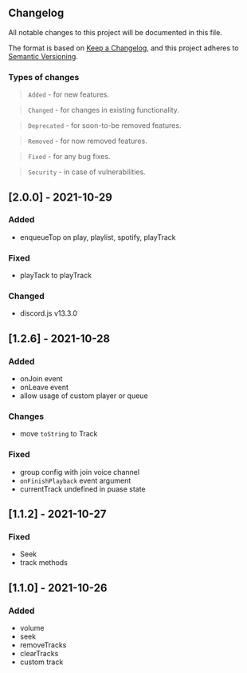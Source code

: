 ## Changelog

All notable changes to this project will be documented in this file.

The format is based on [Keep a Changelog](https://keepachangelog.com/en/1.0.0/),
and this project adheres to [Semantic Versioning](https://semver.org/spec/v2.0.0.html).

### Types of changes

> `Added` - for new features.

> `Changed` - for changes in existing functionality.

> `Deprecated` - for soon-to-be removed features.

> `Removed` - for now removed features.

> `Fixed` - for any bug fixes.

> `Security` - in case of vulnerabilities.

## [2.0.0] - 2021-10-29

### Added

- enqueueTop on play, playlist, spotify, playTrack

### Fixed

- playTack to playTrack

### Changed

- discord.js v13.3.0

## [1.2.6] - 2021-10-28

### Added

- onJoin event
- onLeave event
- allow usage of custom player or queue

### Changes

- move `toString` to Track

### Fixed

- group config with join voice channel
- `onFinishPlayback` event argument
- currentTrack undefined in puase state

## [1.1.2] - 2021-10-27

### Fixed

- Seek
- track methods

## [1.1.0] - 2021-10-26

### Added

- volume
- seek
- removeTracks
- clearTracks
- custom track
